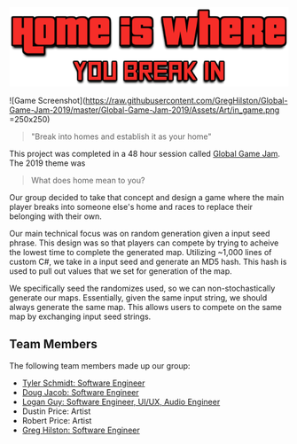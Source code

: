 ![Game Screenshot](https://raw.githubusercontent.com/GregHilston/Global-Game-Jam-2019/master/Global-Game-Jam-2019/Assets/Art/Home-is-Where.png)

![Game Screenshot](https://raw.githubusercontent.com/GregHilston/Global-Game-Jam-2019/master/Global-Game-Jam-2019/Assets/Art/in_game.png =250x250)

> "Break into homes and establish it as your home"

This project was completed in a 48 hour session called [Global Game Jam](https://globalgamejam.org/). The 2019 theme was 

> What does home mean to you?

Our group decided to take that concept and design a game where the main player breaks into someone else's home and races to replace their belonging with their own.

Our main technical focus was on random generation given a input seed phrase. This design was so that players can compete by trying to acheive the lowest time to complete the generated map. Utilizing ~1,000 lines of custom C#, we take in a input seed and generate an MD5 hash. This hash is used to pull out values that we set for generation of the map. 

We specifically seed the randomizes used, so we can non-stochastically generate our maps. Essentially, given the same input string, we should always generate the same map. This allows users to compete on the same map by exchanging input seed strings.

## Team Members

The following team members made up our group:

- [Tyler Schmidt: Software Engineer](https://github.com/downhillGames)
- [Doug Jacob: Software Engineer](https://github.com/Gendo-CO)
- [Logan Guy: Software Engineer, UI/UX, Audio Engineer](https://github.com/ThatGuyGamer)
- Dustin Price: Artist
- Robert Price: Artist
- [Greg Hilston: Software Engineer](https://github.com/GregHilston)